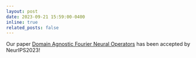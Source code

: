 ```yaml
---
layout: post
date: 2023-09-21 15:59:00-0400
inline: true
related_posts: false
---
```


Our paper <a href="https://proceedings.neurips.cc/paper_files/paper/2023/hash/940a7634dab556b67af15bacd337f7db-Abstract-Conference.html" target="_blank">Domain Agnostic Fourier Neural Operators</a> has been accepted by NeurIPS2023!
